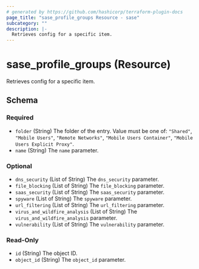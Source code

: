 ```yaml
---
# generated by https://github.com/hashicorp/terraform-plugin-docs
page_title: "sase_profile_groups Resource - sase"
subcategory: ""
description: |-
  Retrieves config for a specific item.
---
```


# sase_profile_groups (Resource)

Retrieves config for a specific item.



<!-- schema generated by tfplugindocs -->
## Schema

### Required

- `folder` (String) The folder of the entry. Value must be one of: `"Shared"`, `"Mobile Users"`, `"Remote Networks"`, `"Mobile Users Container"`, `"Mobile Users Explicit Proxy"`.
- `name` (String) The `name` parameter.

### Optional

- `dns_security` (List of String) The `dns_security` parameter.
- `file_blocking` (List of String) The `file_blocking` parameter.
- `saas_security` (List of String) The `saas_security` parameter.
- `spyware` (List of String) The `spyware` parameter.
- `url_filtering` (List of String) The `url_filtering` parameter.
- `virus_and_wildfire_analysis` (List of String) The `virus_and_wildfire_analysis` parameter.
- `vulnerability` (List of String) The `vulnerability` parameter.

### Read-Only

- `id` (String) The object ID.
- `object_id` (String) The `object_id` parameter.


